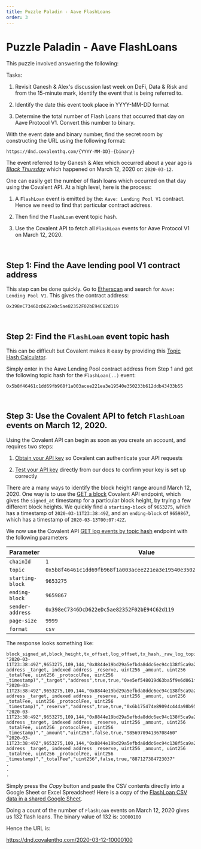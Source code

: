 ```yaml
---
title: Puzzle Paladin - Aave FlashLoans
order: 3
---
```


# Puzzle Paladin - Aave FlashLoans

This puzzle involved answering the following:

<Aside>

Tasks:

1. Revisit Ganesh & Alex's discussion last week on DeFi, Data & Risk and from the 15-minute mark, identify the event that is being referred to.

2. Identify the date this event took place in YYYY-MM-DD format

3. Determine the total number of Flash Loans that occurred that day on Aave Protocol V1. Convert this number to binary.

With the event date and binary number, find the secret room by constructing the URL using the following format:
```
https://dnd.covalenthq.com/{YYYY-MM-DD}-{binary}
```

</Aside>

The event referred to by Ganesh & Alex which occurred about a year ago is [*Black Thursday*](https://medium.com/aave/march-madness-events-integrations-hacks-and-black-thursday-79d4f39a55a0) which happened on March 12, 2020 or: `2020-03-12`. 

One can easily get the number of flash loans which occurred on that day using the Covalent API. At a high level, here is the process:

1. A `FlashLoan` event is emitted by the: `Aave: Lending Pool V1` contract. Hence we need to find that particular contract address.

2. Then find the `FlashLoan` event topic hash.

3. Use the Covalent API to fetch all `FlashLoan` events for Aave Protocol V1 on March 12, 2020.

&nbsp;
## Step 1: Find the Aave lending pool V1 contract address

This step can be done quickly. Go to [Etherscan](https://etherscan.io/) and search for `Aave: Lending Pool V1`. This gives the contract address: 
```
0x398eC7346DcD622eDc5ae82352F02bE94C62d119
```

&nbsp;
## Step 2: Find the `FlashLoan` event topic hash

This can be difficult but Covalent makes it easy by providing this [Topic Hash Calculator](https://www.covalenthq.com/docs/tools/topic-calculator).

Simply enter in the Aave Lending Pool contract address from Step 1 and get the following topic hash for the `FlashLoan(..)` event:
```
0x5b8f46461c1dd69fb968f1a003acee221ea3e19540e350233b612ddb43433b55
```

&nbsp;
## Step 3: Use the Covalent API to fetch `FlashLoan` events on March 12, 2020.

<Aside>

Using the Covalent API can begin as soon as you create an account, and requires two steps:

1. [Obtain your API key](https://www.covalenthq.com/platform/#/auth/register) so Covalent can authenticate your API requests

2. [Test your API key](https://www.covalenthq.com/docs/api/) directly from our docs to confirm your key is set up correctly

</Aside>

There are a many ways to identify the block height range around March 12, 2020. One way is to use the [GET a block](https://www.covalenthq.com/docs/api/#get-/v1/{chainId}/block_v2/{block_height}/) Covalent API endpoint, which gives the `signed_at` timestamp for a particular block height, by trying a few different block heights. We quickly find a `starting-block` of `9653275`, which has a timestamp of `2020-03-11T23:38:49Z`, and an `ending-block` of `9659867`, which has a timestamp of `2020-03-13T00:07:42Z`. 

We now use the Covalent API [GET log events by topic hash](https://www.covalenthq.com/docs/api/#get-/v1/{chainId}/events/topics/{topic}/) endpoint with the following parameters

<TableWrap>

|Parameter|Value|
|---|---|
|`chainId`|`1`|
|`topic`|`0x5b8f46461c1dd69fb968f1a003acee221ea3e19540e350233b612ddb43433b55`|
|`starting-block`|`9653275`|
|`ending-block`|`9659867`|
|`sender-address`|`0x398eC7346DcD622eDc5ae82352F02bE94C62d119`|
|`page-size`|`9999`| 
|`format`|`csv`|

</TableWrap>

The response looks something like:

```csv
block_signed_at,block_height,tx_offset,log_offset,tx_hash,_raw_log_topics_bytes,sender_address,sender_address_label,raw_log_data,raw_log_topics_0,raw_log_topics_1,raw_log_topics_2,decoded_name,decoded_signature,decoded_params_name,decoded_params_type,decoded_params_indexed,decoded_params_decoded,decoded_params_value
"2020-03-11T23:38:49Z",9653275,109,144,"0x8844e19bd29a5efbda8ddc6ec94c138f5ca9a21d1de3853635887c762d201aa2",,"0x398ec7346dcd622edc5ae82352f02be94c62d119",,"0x0000000000000000000000000000000000000000000000000dade648e0273d6c000000000000000000000000000000000000000000000000000326d670a30e5d0000000000000000000000000000000000000000000000000000f20d21ca844f000000000000000000000000000000000000000000000000000000005e697689",,,,"FlashLoan","FlashLoan(indexed address _target, indexed address _reserve, uint256 _amount, uint256 _totalFee, uint256 _protocolFee, uint256 _timestamp)","_target","address",true,true,"0xe5ef548019d63ba5f9e6d061f7c4bd8ec1ebbd77"
"2020-03-11T23:38:49Z",9653275,109,144,"0x8844e19bd29a5efbda8ddc6ec94c138f5ca9a21d1de3853635887c762d201aa2",,"0x398ec7346dcd622edc5ae82352f02be94c62d119",,"0x0000000000000000000000000000000000000000000000000dade648e0273d6c000000000000000000000000000000000000000000000000000326d670a30e5d0000000000000000000000000000000000000000000000000000f20d21ca844f000000000000000000000000000000000000000000000000000000005e697689",,,,"FlashLoan","FlashLoan(indexed address _target, indexed address _reserve, uint256 _amount, uint256 _totalFee, uint256 _protocolFee, uint256 _timestamp)","_reserve","address",true,true,"0x6b175474e89094c44da98b954eedeac495271d0f"
"2020-03-11T23:38:49Z",9653275,109,144,"0x8844e19bd29a5efbda8ddc6ec94c138f5ca9a21d1de3853635887c762d201aa2",,"0x398ec7346dcd622edc5ae82352f02be94c62d119",,"0x0000000000000000000000000000000000000000000000000dade648e0273d6c000000000000000000000000000000000000000000000000000326d670a30e5d0000000000000000000000000000000000000000000000000000f20d21ca844f000000000000000000000000000000000000000000000000000000005e697689",,,,"FlashLoan","FlashLoan(indexed address _target, indexed address _reserve, uint256 _amount, uint256 _totalFee, uint256 _protocolFee, uint256 _timestamp)","_amount","uint256",false,true,"985697094136708460"
"2020-03-11T23:38:49Z",9653275,109,144,"0x8844e19bd29a5efbda8ddc6ec94c138f5ca9a21d1de3853635887c762d201aa2",,"0x398ec7346dcd622edc5ae82352f02be94c62d119",,"0x0000000000000000000000000000000000000000000000000dade648e0273d6c000000000000000000000000000000000000000000000000000326d670a30e5d0000000000000000000000000000000000000000000000000000f20d21ca844f000000000000000000000000000000000000000000000000000000005e697689",,,,"FlashLoan","FlashLoan(indexed address _target, indexed address _reserve, uint256 _amount, uint256 _totalFee, uint256 _protocolFee, uint256 _timestamp)","_totalFee","uint256",false,true,"887127384723037"
.
.
.
```

Simply press the *Copy* button and paste the CSV contents directly into a Google Sheet or Excel Spreadsheet! Here is a copy of the [FlashLoan CSV data in a shared Google Sheet](https://docs.google.com/spreadsheets/d/1hE2Iw2SqTlVIi4stNYfZ552Ik7yFv6TP1rbNd90-qOE/edit?usp=sharing).

Doing a count of the number of `FlashLoan` events on March 12, 2020 gives us 132 flash loans. The binary value of 132 is: `10000100`


Hence the URL is:

<Aside>

https://dnd.covalenthq.com/2020-03-12-10000100

</Aside>














